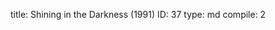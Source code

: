 title:          Shining in the Darkness (1991)
ID:             37
type:           md
compile:        2


